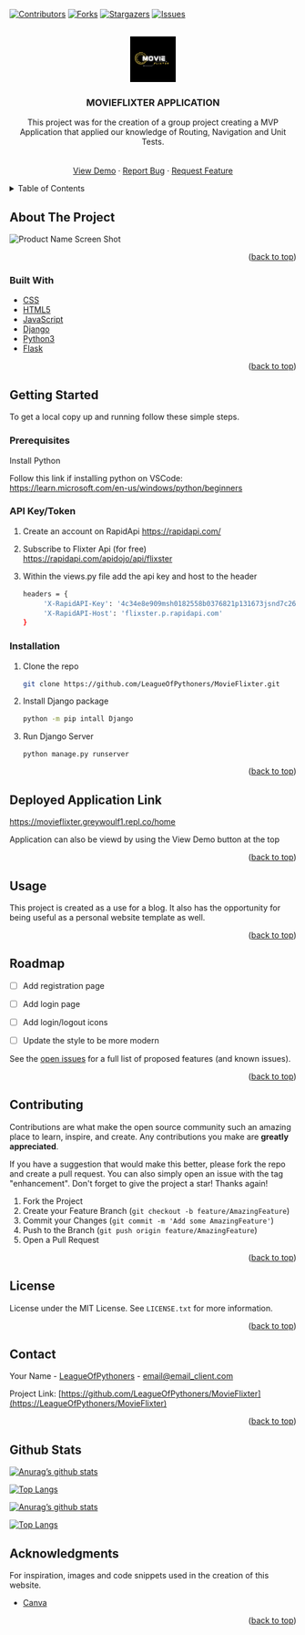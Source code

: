 <div id="top"></div>
<!--
*** Thanks for checking out the Best-README-Template. If you have a suggestion
*** that would make this better, please fork the repo and create a pull request
*** or simply open an issue with the tag "enhancement".
*** Don't forget to give the project a star!
*** Thanks again! Now go create something AMAZING! :D
-->



<!-- PROJECT SHIELDS -->
<!--
*** I'm using markdown "reference style" links for readability.
*** Reference links are enclosed in brackets [ ] instead of parentheses ( ).
*** See the bottom of this document for the declaration of the reference variables
*** for contributors-url, forks-url, etc. This is an optional, concise syntax you may use.
*** https://www.markdownguide.org/basic-syntax/#reference-style-links
-->
[![Contributors][contributors-shield]][contributors-url]
[![Forks][forks-shield]][forks-url]
[![Stargazers][stars-shield]][stars-url]
[![Issues][issues-shield]][issues-url]
<!-- [![LinkedIn][linkedin-shield]][linkedin-url] -->



<!-- PROJECT LOGO -->
<br />
<div align="center">
  <a href="https://movieflixter.greywoulf1.repl.co/home">
    <img src="static/logo.PNG" alt="Logo" width="80" height="80">
  </a> 

<h3 align="center">MOVIEFLIXTER APPLICATION</h3>

  <p align="center">
    This project was for the creation of a group project creating a MVP Application that applied our knowledge of Routing, Navigation and Unit Tests. 
    <br />
<!--     <a href="https://github.com/LeagueOfPythoners/MovieFlixter"><strong>Explore the docs »</strong></a> -->
    <br />
    <br />
    <a href="https://movieflixter.greywoulf1.repl.co/home">View Demo</a>
    ·
    <a href="https://github.com/LeagueOfPythoners/MovieFlixter/issues">Report Bug</a>
    ·
    <a href="https://github.com/LeagueOfPythoners/MovieFlixter/issues">Request Feature</a>
  </p>
</div>



<!-- TABLE OF CONTENTS -->
<details>
  <summary>Table of Contents</summary>
  <ol>
    <li>
      <a href="#about-the-project">About The Project</a>
      <ul>
        <li><a href="#built-with">Built With</a></li>
      </ul>
    </li>
    <li>
      <a href="#getting-started">Getting Started</a>
      <ul>
        <li><a href="#prerequisites">Prerequisites</a></li>
        <li><a href="#installation">Installation</a></li>
      </ul>
    </li>
    <li><a href="#usage">Usage</a></li>
    <li><a href="#roadmap">Roadmap</a></li>
    <li><a href="#contributing">Contributing</a></li>
    <li><a href="#license">License</a></li>
    <li><a href="#contact">Contact</a></li>
    <li><a href="#acknowledgments">Acknowledgments</a></li>
  </ol>
</details>




<!-- ABOUT THE PROJECT -->
## About The Project

![Product Name Screen Shot](https://i.imgur.com/SlcyXku.png)


<p align="right">(<a href="#top">back to top</a>)</p>



### Built With

* [CSS](https://css.org/)
* [HTML5](https://html5.org/)
* [JavaScript](https://javascript.org/)
* [Django](https://www.djangoproject.com/)
* [Python3](https://www.python.org/)
* [Flask](https://flask.palletsprojects.com/en/2.2.x/)

<p align="right">(<a href="#top">back to top</a>)</p>



<!-- GETTING STARTED -->
## Getting Started

To get a local copy up and running follow these simple steps.

### Prerequisites

Install Python
  
Follow this link if installing python on VSCode: https://learn.microsoft.com/en-us/windows/python/beginners

### API Key/Token

1. Create an account on RapidApi
   https://rapidapi.com/
   
2. Subscribe to Flixter Api (for free)
   https://rapidapi.com/apidojo/api/flixster
   
3. Within the views.py file add the api key and host to the header
   ```sh
   headers = {
        'X-RapidAPI-Key': '4c34e8e909msh0182558b0376821p131673jsnd7c2614b3ae7',
        'X-RapidAPI-Host': 'flixster.p.rapidapi.com'
   }
   ```
### Installation

1. Clone the repo
   ```sh
   git clone https://github.com/LeagueOfPythoners/MovieFlixter.git
   ```
2. Install Django package
   ```sh
   python -m pip intall Django
   ```
3. Run Django Server
   ```
   python manage.py runserver
   ```
   
<p align="right">(<a href="#top">back to top</a>)</p>




## Deployed Application Link
https://movieflixter.greywoulf1.repl.co/home

Application can also be viewd by using the View Demo button at the top

<p align="right">(<a href="#top">back to top</a>)</p>




<!-- USAGE EXAMPLES -->
## Usage

This project is created as a use for a blog. It also has the opportunity for being useful as a personal website template as well. 


<p align="right">(<a href="#top">back to top</a>)</p>



<!-- ROADMAP -->
## Roadmap

- [ ] Add registration page
- [ ] Add login page
- [ ] Add login/logout icons
- [ ] Update the style to be more modern


See the [open issues](https://github.com/LeagueOfPythoners/MovieFlixter/issues) for a full list of proposed features (and known issues).

<p align="right">(<a href="#top">back to top</a>)</p>



<!-- CONTRIBUTING -->
## Contributing

Contributions are what make the open source community such an amazing place to learn, inspire, and create. Any contributions you make are **greatly appreciated**.

If you have a suggestion that would make this better, please fork the repo and create a pull request. You can also simply open an issue with the tag "enhancement".
Don't forget to give the project a star! Thanks again!

1. Fork the Project
2. Create your Feature Branch (`git checkout -b feature/AmazingFeature`)
3. Commit your Changes (`git commit -m 'Add some AmazingFeature'`)
4. Push to the Branch (`git push origin feature/AmazingFeature`)
5. Open a Pull Request

<p align="right">(<a href="#top">back to top</a>)</p>



<!-- LICENSE -->
## License

License under the MIT License. See `LICENSE.txt` for more information.

<p align="right">(<a href="#top">back to top</a>)</p>



<!-- CONTACT -->
## Contact

Your Name - [LeagueOfPythoners](https://twitter.com/twitter_handle) - email@email_client.com

Project Link: [https://github.com/LeagueOfPythoners/MovieFlixter](https://LeagueOfPythoners/MovieFlixter)

<p align="right">(<a href="#top">back to top</a>)</p>





<!-- GitHub Stats  -->

## Github Stats
[![Anurag’s github stats](https://github-readme-stats.vercel.app/api?username=greywoulf)](https://github.com/greywoulf)

[![Top Langs](https://github-readme-stats.vercel.app/api/top-langs/?username=greywoulf&layout=compact)](https://github.com/greywoulf)

[![Anurag’s github stats](https://github-readme-stats.vercel.app/api?username=carla-day)](https://github.com/carla-day)

[![Top Langs](https://github-readme-stats.vercel.app/api/top-langs/?username=carla-day&layout=compact)](https://github.com/carla-day)



<!-- ACKNOWLEDGMENTS -->
## Acknowledgments

For inspiration, images and code snippets used in the creation of this website.

* [Canva](https://www.canva.com/templates/)


<p align="right">(<a href="#top">back to top</a>)</p>



<!-- MARKDOWN LINKS & IMAGES -->
<!-- https://www.markdownguide.org/basic-syntax/#reference-style-links -->
[contributors-shield]: https://img.shields.io/github/contributors/LeagueOfPythoners/MovieFlixter.svg?style=for-the-badge
[contributors-url]: https://github.com/LeagueOfPythoners/MovieFlixter/graphs/contributors
[forks-shield]: https://img.shields.io/github/forks/LeagueOfPythoners/MovieFlixter.svg?style=for-the-badge
[forks-url]: https://github.com/LeagueOfPythoners/MovieFlixter/network/members
[stars-shield]: https://img.shields.io/github/stars/LeagueOfPythoners/MovieFlixter.svg?style=for-the-badge
[stars-url]: https://github.com/LeagueOfPythoners/MovieFlixter/stargazers
[issues-shield]: https://img.shields.io/github/issues/LeagueOfPythoners/MovieFlixter.svg?style=for-the-badge
[issues-url]: https://github.com/LeagueOfPythoners/MovieFlixter/issues
[license-shield]: https://img.shields.io/github/licenseLeagueOfPythoners/MovieFlixter.svg?style=for-the-badge
[license-url]: https://github.com/LeagueOfPythoners/MovieFlixter/blob/briana/LICENSE.txt
[linkedin-shield]: https://img.shields.io/badge/-LinkedIn-black.svg?style=for-the-badge&logo=linkedin&colorB=555
[linkedin-url]: https://linkedin.com/in/linkedin_username
[product-screenshot]: images/screenshot.png
